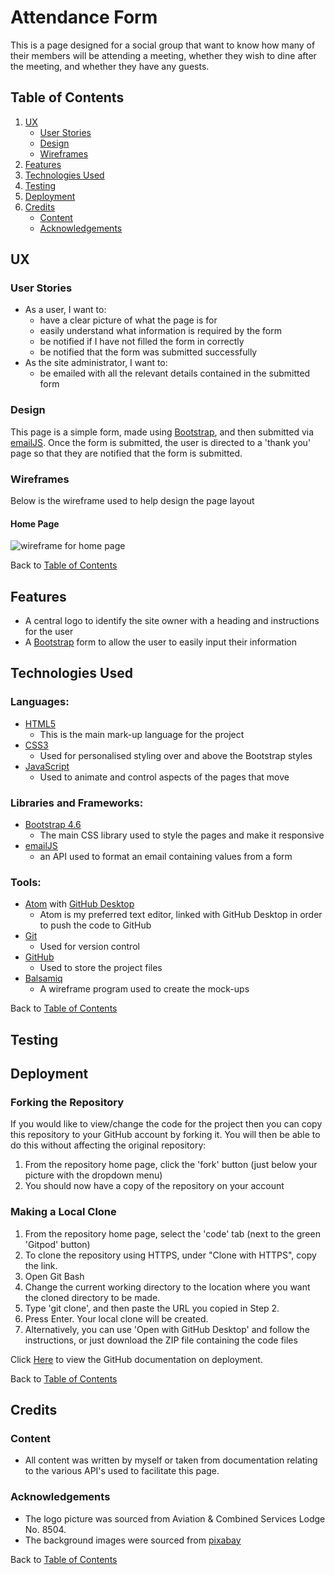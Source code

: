 # Attendance Form

This is a page designed for a social group that want to know how many of their members will be attending a meeting, whether they wish to dine after the meeting, and whether they have any guests.

## Table of Contents
1. [UX](#ux)
    - [User Stories](#user-stories)
    - [Design](#design)
    - [Wireframes](#wireframes)
2. [Features](#features)
3. [Technologies Used](#technologies-used)
4. [Testing](#testing)
5. [Deployment](#deployment)
6. [Credits](#credits)
    - [Content](#content)
    - [Acknowledgements](#acknowledgements)

## UX

### User Stories
  - As a user, I want to:
    - have a clear picture of what the page is for
    - easily understand what information is required by the form
    - be notified if I have not filled the form in correctly
    - be notified that the form was submitted successfully
  - As the site administrator, I want to:
    - be emailed with all the relevant details contained in the submitted form

### Design
This page is a simple form, made using [Bootstrap](https://getbootstrap.com/docs/4.6/getting-started/introduction/), and then submitted via [emailJS](https://www.emailjs.com/). Once the form is submitted, the user is directed to a 'thank you' page so that they are notified that the form is submitted.

### Wireframes
Below is the wireframe used to help design the page layout

#### Home Page
![wireframe for home page](static/img/home.png)

Back to [Table of Contents](#table-of-contents)

## Features
  - A central logo to identify the site owner with a heading and instructions for the user
  - A [Bootstrap](https://getbootstrap.com/docs/4.6/getting-started/introduction/) form to allow the user to easily input their information

## Technologies Used
### Languages:
  - [HTML5](https://en.wikipedia.org/wiki/HTML5)
    - This is the main mark-up language for the project
  - [CSS3](https://en.wikipedia.org/wiki/CSS)
    - Used for personalised styling over and above the Bootstrap styles
  - [JavaScript](https://en.wikipedia.org/wiki/JavaScript)
    - Used to animate and control aspects of the pages that move

### Libraries and Frameworks:
  - [Bootstrap 4.6](https://getbootstrap.com/docs/4.6/getting-started/introduction/)
    - The main CSS library used to style the pages and make it responsive
  - [emailJS](https://www.emailjs.com/)
    - an API used to format an email containing values from a form

### Tools:
  - [Atom](https://atom.io/) with [GitHub Desktop](https://desktop.github.com/)
    - Atom is my preferred text editor, linked with GitHub Desktop in order to push the code to GitHub
  - [Git](https://git-scm.com/)
    - Used for version control
  - [GitHub](https://github.com/)
    - Used to store the project files
  - [Balsamiq](https://balsamiq.com/)
    - A wireframe program used to create the mock-ups

Back to [Table of Contents](#table-of-contents)

## Testing

## Deployment
### Forking the Repository
If you would like to view/change the code for the project then you can copy this repository to your GitHub account by forking it. You will then be able to do this without affecting the original repository:
1. From the repository home page,  click the 'fork' button (just below your picture with the dropdown menu)
2. You should now have a copy of the repository on your account

### Making a Local Clone
1. From the repository home page, select the 'code' tab (next to the green 'Gitpod' button)
2. To clone the repository using HTTPS, under "Clone with HTTPS", copy the link.
3. Open Git Bash
4. Change the current working directory to the location where you want the cloned directory to be made.
5. Type 'git clone', and then paste the URL you copied in Step 2.
6. Press Enter. Your local clone will be created.
7. Alternatively, you can use 'Open with GitHub Desktop' and follow the instructions, or just download the ZIP file containing the code files

Click [Here](https://docs.github.com/en/github/creating-cloning-and-archiving-repositories/cloning-a-repository-from-github/cloning-a-repository#cloning-a-repository-to-github-desktop) to view the GitHub documentation on deployment.

Back to [Table of Contents](#table-of-contents)

## Credits

### Content
  - All content was written by myself or taken from documentation relating to the various API's used to facilitate this page.

### Acknowledgements
  - The logo picture was sourced from Aviation & Combined Services Lodge No. 8504.
  - The background images were sourced from [pixabay](https://pixabay.com/)

Back to [Table of Contents](#table-of-contents)
